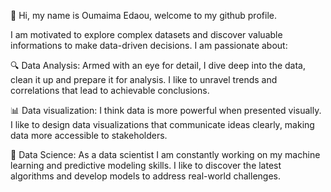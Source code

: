 👋 Hi, my name is Oumaima Edaou, welcome to my github profile. 

I am motivated to explore complex datasets and discover valuable informations to make data-driven decisions. I am passionate about:

🔍 Data Analysis: Armed with an eye for detail, I dive deep into the data, clean it up and prepare it for analysis. I like to unravel trends and correlations that lead to achievable conclusions.

📊 Data visualization: I think data is more powerful when presented visually. I like to design data visualizations that communicate ideas clearly, making data more accessible to stakeholders.

🤖 Data Science: As a data scientist I am constantly working on my machine learning and predictive modeling skills. I like to discover the latest algorithms and develop models to address real-world challenges.

<!---
oumaima1220/oumaima1220 is a ✨ special ✨ repository because its `README.md` (this file) appears on your GitHub profile.
You can click the Preview link to take a look at your changes.
--->
